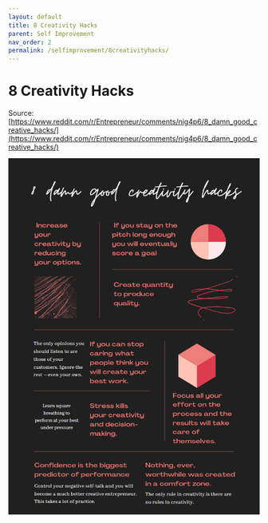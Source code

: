 ```yaml
---
layout: default
title: 8 Creativity Hacks
parent: Self Improvement
nav_order: 2
permalink: /selfimprovement/8creativityhacks/
---
```



# 8 Creativity Hacks

Source: [https://www.reddit.com/r/Entrepreneur/comments/nig4p6/8_damn_good_creative_hacks/](https://www.reddit.com/r/Entrepreneur/comments/nig4p6/8_damn_good_creative_hacks/)

![8 Creativity Hacks](images/8-creativity-hacks.png)
